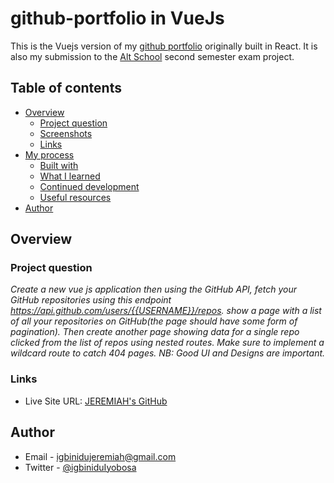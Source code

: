 # github-portfolio in VueJs

This is the Vuejs version of my [github portfolio](https://github.com/jeay5/github-portfolio/) originally built in React. It is also my submission to the [Alt School](https://altschoolafrica.com/schools/engineering) second semester exam project.

## Table of contents

- [Overview](#overview)
  - [Project question](#project-question)
  - [Screenshots](#screenshots)
  - [Links](#links)
- [My process](#my-process)
  - [Built with](#built-with)
  - [What I learned](#what-i-learned)
  - [Continued development](#continued-development)
  - [Useful resources](#useful-resources)
- [Author](#author)

## Overview

### Project question

*Create a new vue js application then using the GitHub API, fetch your GitHub repositories using this endpoint https://api.github.com/users/{{USERNAME}}/repos. show a page with a list of all your repositories on GitHub(the page should have some form of pagination). Then create another page showing data for a single repo clicked from the list of repos using nested routes. Make sure to implement a wildcard route to catch 404 pages. NB: Good UI and Designs are important.* 

<!--- ### Screenshots

Home page

![Screenshot (60)](https://user-images.githubusercontent.com/85899285/200161939-f482a2b2-04db-42d5-be2d-cfa5a2cadfea.png)

Details Page

![Screenshot (61)](https://user-images.githubusercontent.com/85899285/200161968-89989096-5ffc-4128-841e-4a8d84cbc1fb.png)


Error Page

![Screenshot (62)](https://user-images.githubusercontent.com/85899285/200161976-3fd23840-08c1-4aba-8134-82a84195c625.png) --->


### Links

- Live Site URL: [JEREMIAH's GitHub](https://githubportfolio-vue.varcel.app/)

<!---## My process

### Built with

- React commponents, props, useState, useEffect, createBrowserRouter, fetch API

### What I learned

- How to fetch data from an external source using `fetch()`
- Adding routes to react apps using React Router v6
- Implementing SEO using `meta`
- Depolying React Routed sites to netlify
- Implementing pagination using the GitHub API
- Creating error boundaries and implementing error pages


### Continued development

This was my first time working with most of the concepts I used in building the project. I plan to learn more about APIs, React Hooks and implementing SEOs.


### Useful resources

These resources were useful in helping me build this project

- [Different Ways to fetch data from API in Reactjs](https://statusneo.com/different-ways-to-fetch-data-from-api-in-reactjs/) 
- [Netlify React 'Page Not Found' Solution](https://www.youtube.com/watch?v=JCM_xoWbF70)
- [React Router tutorial](https://reactrouter.com/en/main/start/tutorial)
- [Github - List repositories for a user](https://docs.github.com/en/rest/repos/repos#list-repositories-for-a-user)--->

## Author

- Email - [igbinidujeremiah@gmail.com](https://jeays.varcel.app)
- Twitter - [@igbiniduIyobosa](https://x.com/IgbiniduIyobosa/ )

